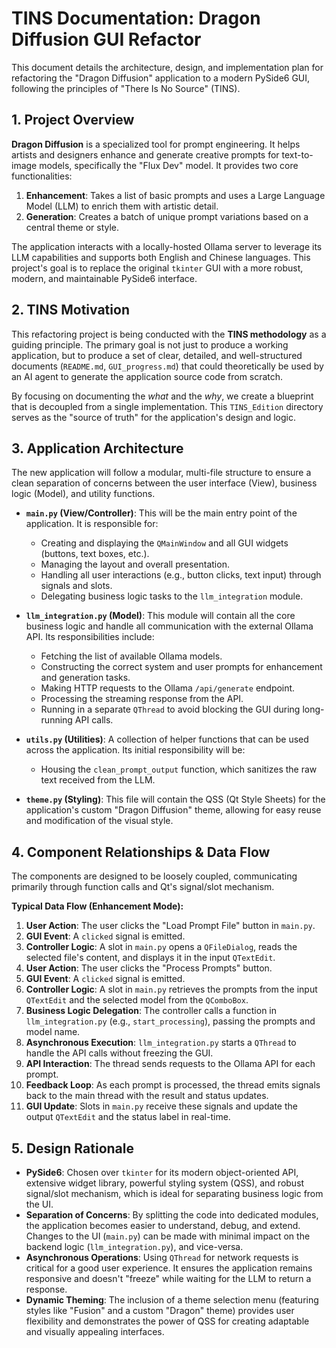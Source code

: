 # TINS Documentation: Dragon Diffusion GUI Refactor

This document details the architecture, design, and implementation plan for refactoring the "Dragon Diffusion" application to a modern PySide6 GUI, following the principles of "There Is No Source" (TINS).

## 1. Project Overview

**Dragon Diffusion** is a specialized tool for prompt engineering. It helps artists and designers enhance and generate creative prompts for text-to-image models, specifically the "Flux Dev" model. It provides two core functionalities:

1.  **Enhancement**: Takes a list of basic prompts and uses a Large Language Model (LLM) to enrich them with artistic detail.
2.  **Generation**: Creates a batch of unique prompt variations based on a central theme or style.

The application interacts with a locally-hosted Ollama server to leverage its LLM capabilities and supports both English and Chinese languages. This project's goal is to replace the original `tkinter` GUI with a more robust, modern, and maintainable PySide6 interface.

## 2. TINS Motivation

This refactoring project is being conducted with the **TINS methodology** as a guiding principle. The primary goal is not just to produce a working application, but to produce a set of clear, detailed, and well-structured documents (`README.md`, `GUI_progress.md`) that could theoretically be used by an AI agent to generate the application source code from scratch.

By focusing on documenting the *what* and the *why*, we create a blueprint that is decoupled from a single implementation. This `TINS_Edition` directory serves as the "source of truth" for the application's design and logic.

## 3. Application Architecture

The new application will follow a modular, multi-file structure to ensure a clean separation of concerns between the user interface (View), business logic (Model), and utility functions.

-   **`main.py` (View/Controller)**: This will be the main entry point of the application. It is responsible for:
    -   Creating and displaying the `QMainWindow` and all GUI widgets (buttons, text boxes, etc.).
    -   Managing the layout and overall presentation.
    -   Handling all user interactions (e.g., button clicks, text input) through signals and slots.
    -   Delegating business logic tasks to the `llm_integration` module.

-   **`llm_integration.py` (Model)**: This module will contain all the core business logic and handle all communication with the external Ollama API. Its responsibilities include:
    -   Fetching the list of available Ollama models.
    -   Constructing the correct system and user prompts for enhancement and generation tasks.
    -   Making HTTP requests to the Ollama `/api/generate` endpoint.
    -   Processing the streaming response from the API.
    -   Running in a separate `QThread` to avoid blocking the GUI during long-running API calls.

-   **`utils.py` (Utilities)**: A collection of helper functions that can be used across the application. Its initial responsibility will be:
    -   Housing the `clean_prompt_output` function, which sanitizes the raw text received from the LLM.

-   **`theme.py` (Styling)**: This file will contain the QSS (Qt Style Sheets) for the application's custom "Dragon Diffusion" theme, allowing for easy reuse and modification of the visual style.

## 4. Component Relationships & Data Flow

The components are designed to be loosely coupled, communicating primarily through function calls and Qt's signal/slot mechanism.

**Typical Data Flow (Enhancement Mode):**

1.  **User Action**: The user clicks the "Load Prompt File" button in `main.py`.
2.  **GUI Event**: A `clicked` signal is emitted.
3.  **Controller Logic**: A slot in `main.py` opens a `QFileDialog`, reads the selected file's content, and displays it in the input `QTextEdit`.
4.  **User Action**: The user clicks the "Process Prompts" button.
5.  **GUI Event**: A `clicked` signal is emitted.
6.  **Controller Logic**: A slot in `main.py` retrieves the prompts from the input `QTextEdit` and the selected model from the `QComboBox`.
7.  **Business Logic Delegation**: The controller calls a function in `llm_integration.py` (e.g., `start_processing`), passing the prompts and model name.
8.  **Asynchronous Execution**: `llm_integration.py` starts a `QThread` to handle the API calls without freezing the GUI.
9.  **API Interaction**: The thread sends requests to the Ollama API for each prompt.
10. **Feedback Loop**: As each prompt is processed, the thread emits signals back to the main thread with the result and status updates.
11. **GUI Update**: Slots in `main.py` receive these signals and update the output `QTextEdit` and the status label in real-time.

## 5. Design Rationale

-   **PySide6**: Chosen over `tkinter` for its modern object-oriented API, extensive widget library, powerful styling system (QSS), and robust signal/slot mechanism, which is ideal for separating business logic from the UI.
-   **Separation of Concerns**: By splitting the code into dedicated modules, the application becomes easier to understand, debug, and extend. Changes to the UI (`main.py`) can be made with minimal impact on the backend logic (`llm_integration.py`), and vice-versa.
-   **Asynchronous Operations**: Using `QThread` for network requests is critical for a good user experience. It ensures the application remains responsive and doesn't "freeze" while waiting for the LLM to return a response.
-   **Dynamic Theming**: The inclusion of a theme selection menu (featuring styles like "Fusion" and a custom "Dragon" theme) provides user flexibility and demonstrates the power of QSS for creating adaptable and visually appealing interfaces.
